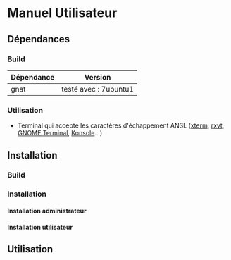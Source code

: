 # Manuel Utilisateur
## Dépendances 
### Build 
| Dépendance | Version               |
|------------|-----------------------|
| gnat       | testé avec : 7ubuntu1 |

### Utilisation
- Terminal qui accepte les caractères d'échappement ANSI. ([xterm](https://en.wikipedia.org/wiki/Xterm "Xterm"), [rxvt](https://en.wikipedia.org/wiki/Rxvt "Rxvt"), [GNOME Terminal](https://en.wikipedia.org/wiki/GNOME_Terminal "GNOME Terminal"), [Konsole](https://en.wikipedia.org/wiki/Konsole)...)


## Installation
### Build
### Installation 
#### Installation administrateur
#### Installation utilisateur
## Utilisation
<!--stackedit_data:
eyJoaXN0b3J5IjpbLTE2NzU3Mjc0NjVdfQ==
-->